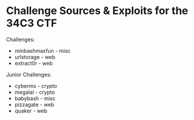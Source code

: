 # Challenge Sources &amp; Exploits for the 34C3 CTF

Challenges:

* minbashmaxfun - misc 
* urlstorage - web 
* extract0r - web

Junior Challenges:
* cyberms - crypto
* megalal - crypto
* babybash - misc
* pizzagate - web
* quaker - web
